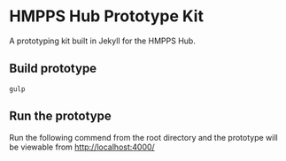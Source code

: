 # HMPPS Hub Prototype Kit

A prototyping kit built in Jekyll for the HMPPS Hub.

## Build prototype

```
gulp
```

## Run the prototype

Run the following commend from the root directory and the prototype will be viewable from [http://localhost:4000/](http://localhost:4000/)
